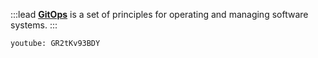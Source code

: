 :::lead
[**GitOps**](https://opengitops.dev/) is a set of principles for operating and managing software systems.
:::

`youtube: GR2tKv93BDY`
